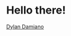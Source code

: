 # Hello there!

<div class="badge-base LI-profile-badge" data-locale="en_US" data-size="medium" data-theme="dark" data-type="VERTICAL" data-vanity="dylan-damiano" data-version="v1"><a class="badge-base__link LI-simple-link" href="https://www.linkedin.com/in/dylan-damiano?trk=profile-badge">Dylan Damiano</a></div>

<!--
**dylandamiano/dylandamiano** is a ✨ _special_ ✨ repository because its `README.md` (this file) appears on your GitHub profile.

Here are some ideas to get you started:

- 🔭 I’m currently working on ...
- 🌱 I’m currently learning ...
- 👯 I’m looking to collaborate on ...
- 🤔 I’m looking for help with ...
- 💬 Ask me about ...
- 📫 How to reach me: ...
- 😄 Pronouns: ...
- ⚡ Fun fact: ...
-->
